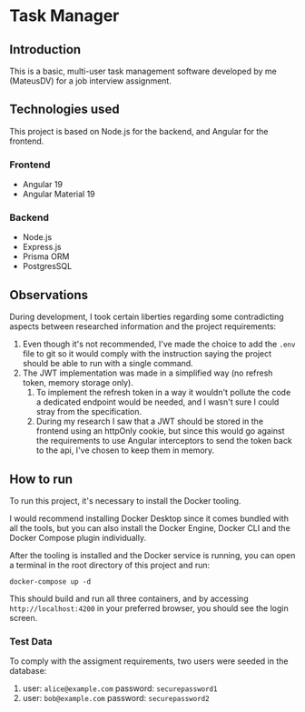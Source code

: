 # Task Manager
## Introduction
This is a basic, multi-user task management software developed by me (MateusDV) for a job interview assignment.

## Technologies used
This project is based on Node.js for the backend, and Angular for the frontend.

### Frontend
- Angular 19
- Angular Material 19

### Backend
- Node.js
- Express.js
- Prisma ORM
- PostgresSQL

## Observations
During development, I took certain liberties regarding some contradicting aspects between researched information and the project requirements:
1. Even though it's not recommended, I've made the choice to add the `.env` file to git so it would comply with the instruction saying the project should be able to run with a single command.
2. The JWT implementation was made in a simplified way (no refresh token, memory storage only).
    1. To implement the refresh token in a way it wouldn't pollute the code a dedicated endpoint would be needed, and I wasn't sure I could stray from the specification.
    2. During my research I saw that a JWT should be stored in the frontend using an httpOnly cookie, but since this would go against the requirements to use Angular interceptors to send the token back to the api, I've chosen to keep them in memory.

## How to run
To run this project, it's necessary to install the Docker tooling.

I would recommend installing Docker Desktop since it comes bundled with all the tools, but you can also install the Docker Engine, Docker CLI and the Docker Compose plugin individually.

After the tooling is installed and the Docker service is running, you can open a terminal in the root directory of this project and run:

`docker-compose up -d`

This should build and run all three containers, and by accessing `http://localhost:4200` in your preferred browser, you should see the login screen.

### Test Data

To comply with the assigment requirements, two users were seeded in the database:
1. user: `alice@example.com` password: `securepassword1`
2. user: `bob@example.com`   password: `securepassword2`
